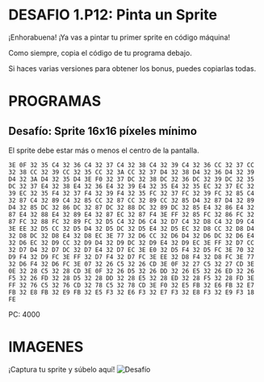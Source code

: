 # DESAFIO 1.P12: Pinta un Sprite

¡Enhorabuena! ¡Ya vas a pintar tu primer sprite en código máquina!

Como siempre, copia el código de tu programa debajo. 

Si haces varias versiones para obtener los bonus, puedes copiarlas todas.

# PROGRAMAS

## Desafío: Sprite 16x16 píxeles mínimo
El sprite debe estar más o menos el centro de la pantalla.
```
3E 0F 32 35 C4 32 36 C4 32 37 C4 32 38 C4 32 39 C4 32 36 CC 32 37 CC 32 38 CC 32 39 CC 32 35 CC 32 3A CC 32 37 D4 32 38 D4 32 36 D4 32 39 D4 32 3A D4 32 35 D4 3E F0 32 37 DC 32 38 DC 32 36 DC 32 39 DC 32 35 DC 32 37 E4 32 38 E4 32 36 E4 32 39 E4 32 35 E4 32 35 EC 32 37 EC 32 39 EC 32 35 F4 32 37 F4 32 39 F4 32 35 FC 32 37 FC 32 39 FC 32 85 C4 32 87 C4 32 89 C4 32 85 CC 32 87 CC 32 89 CC 32 85 D4 32 87 D4 32 89 D4 32 85 DC 32 86 DC 32 87 DC 32 88 DC 32 89 DC 32 85 E4 32 86 E4 32 87 E4 32 88 E4 32 89 E4 32 87 EC 32 87 F4 3E FF 32 85 FC 32 86 FC 32 87 FC 32 88 FC 32 89 FC 32 D5 C4 32 D6 C4 32 D7 C4 32 D8 C4 32 D9 C4 3E EE 32 D5 CC 32 D5 D4 32 D5 DC 32 D5 E4 32 D5 EC 32 D8 CC 32 D8 D4 32 D8 DC 32 D8 E4 32 D8 EC 3E 77 32 D6 CC 32 D6 D4 32 D6 DC 32 D6 E4 32 D6 EC 32 D9 CC 32 D9 D4 32 D9 DC 32 D9 E4 32 D9 EC 3E FF 32 D7 CC 32 D7 D4 32 D7 DC 32 D7 E4 32 D7 EC 3E E0 32 D5 F4 32 D5 FC 3E 70 32 D9 F4 32 D9 FC 3E FF 32 D7 F4 32 D7 FC 3E EE 32 D8 F4 32 D8 FC 3E 77 32 D6 F4 32 D6 FC 3E 07 32 26 C5 32 26 CD 3E 0F 32 27 C5 32 27 CD 3E 0E 32 28 C5 32 28 CD 3E 0F 32 26 D5 32 26 DD 32 26 E5 32 26 ED 32 26 F5 32 26 FD 32 28 D5 32 28 DD 32 28 E5 32 28 ED 32 28 F5 32 28 FD 3E FF 32 76 C5 32 76 CD 32 78 C5 32 78 CD 3E F0 32 E5 FB 32 E6 FB 32 E7 FB 32 E8 FB 32 E9 FB 32 E5 F3 32 E6 F3 32 E7 F3 32 E8 F3 32 E9 F3 18 FE
```
PC: 4000

# IMAGENES
¡Captura tu sprite y súbelo aquí!
![Desafío](/tusprite.png)

